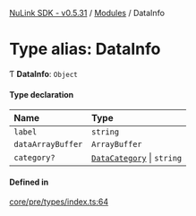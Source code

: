 [NuLink SDK - v0.5.31](../README.md) / [Modules](../modules.md) / DataInfo

# Type alias: DataInfo

Ƭ **DataInfo**: `Object`

#### Type declaration

| Name | Type |
| :------ | :------ |
| `label` | `string` |
| `dataArrayBuffer` | `ArrayBuffer` |
| `category?` | [`DataCategory`](../enums/DataCategory.md) \| `string` |

#### Defined in

[core/pre/types/index.ts:64](https://github.com/NuLink-network/nulink-sdk/blob/f3f9a8b/src/core/pre/types/index.ts#L64)
